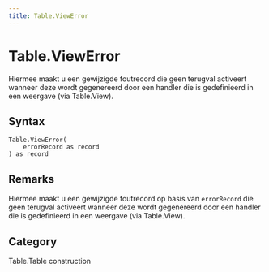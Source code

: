 ```yaml
---
title: Table.ViewError
---
```


# Table.ViewError


Hiermee maakt u een gewijzigde foutrecord die geen terugval activeert wanneer deze wordt gegenereerd door een handler die is gedefinieerd in een weergave (via Table.View).


## Syntax

```powerquery
Table.ViewError(
    errorRecord as record
) as record
```


## Remarks

Hiermee maakt u een gewijzigde foutrecord op basis van <code>errorRecord</code> die geen terugval activeert wanneer deze wordt gegenereerd door een handler die is gedefinieerd in een weergave (via Table.View).



## Category
Table.Table construction
